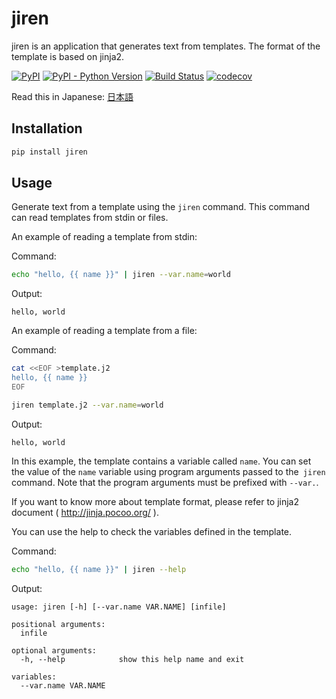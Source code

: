# jiren

jiren is an application that generates text from templates. The format of the template is based on jinja2.

[![PyPI](https://img.shields.io/pypi/v/jiren.svg)](https://pypi.org/project/jiren/)
[![PyPI - Python Version](https://img.shields.io/pypi/pyversions/jiren.svg)](https://pypi.org/project/jiren/)
[![Build Status](https://travis-ci.com/speg03/jiren.svg?branch=master)](https://travis-ci.com/speg03/jiren)
[![codecov](https://codecov.io/gh/speg03/jiren/branch/master/graph/badge.svg)](https://codecov.io/gh/speg03/jiren)

Read this in Japanese: [日本語](https://github.com/speg03/jiren/blob/master/README.ja.md)

## Installation

```sh
pip install jiren
```

## Usage

Generate text from a template using the `jiren` command. This command can read templates from stdin or files.

An example of reading a template from stdin:

Command:
```sh
echo "hello, {{ name }}" | jiren --var.name=world
```
Output:
```
hello, world
```

An example of reading a template from a file:

Command:
```sh
cat <<EOF >template.j2
hello, {{ name }}
EOF

jiren template.j2 --var.name=world
```
Output:
```
hello, world
```

In this example, the template contains a variable called `name`. You can set the value of the `name` variable using program arguments passed to the` jiren` command. Note that the program arguments must be prefixed with `--var.`.

If you want to know more about template format, please refer to jinja2 document ( http://jinja.pocoo.org/ ).

You can use the help to check the variables defined in the template.

Command:
```sh
echo "hello, {{ name }}" | jiren --help
```
Output:
```
usage: jiren [-h] [--var.name VAR.NAME] [infile]

positional arguments:
  infile

optional arguments:
  -h, --help            show this help name and exit

variables:
  --var.name VAR.NAME
```
